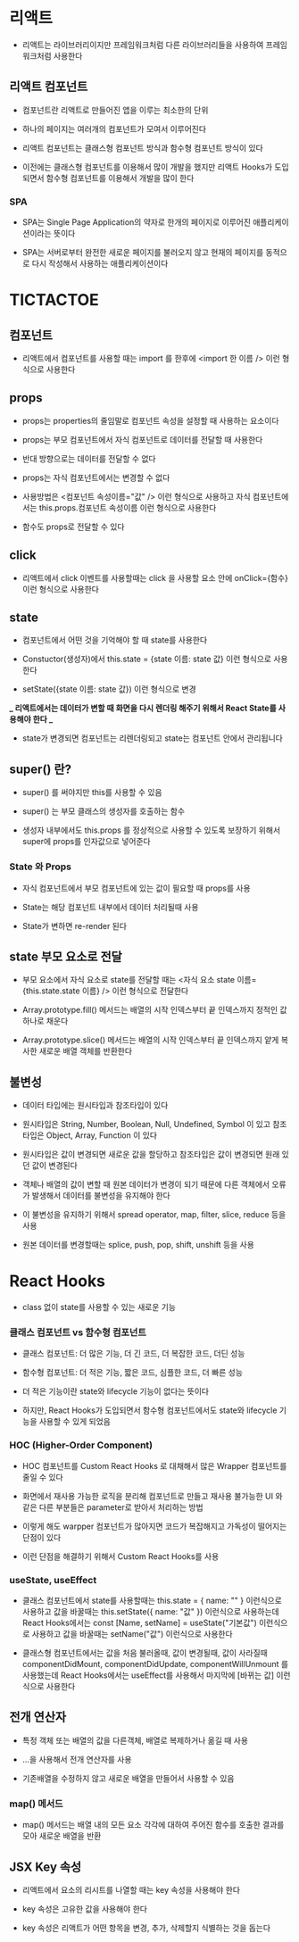 # 리액트

- 리액트는 라이브러리이지만 프레임워크처럼 다른 라이브러리들을 사용하여 프레임워크처럼 사용한다

## 리액트 컴포넌트

- 컴포넌트란 리액트로 만들어진 앱을 이루는 최소한의 단위

- 하나의 페이지는 여러개의 컴포넌트가 모여서 이루어진다

- 리액트 컴포넌트는 클래스형 컴포넌트 방식과 함수형 컴포넌트 방식이 있다

- 이전에는 클래스형 컴포넌트를 이용해서 많이 개발을 했지만 리액트 Hooks가 도입되면서 함수형 컴포넌트를 이용해서 개발을 많이 한다

### SPA

- SPA는 Single Page Application의 약자로 한개의 페이지로 이루어진 애플리케이션이라는 뜻이다

- SPA는 서버로부터 완전한 새로운 페이지를 불러오지 않고 현재의 페이지를 동적으로 다시 작성해서 사용하는 애플리케이션이다

# TICTACTOE

## 컴포넌트

- 리액트에서 컴포넌트를 사용할 때는 import 를 한후에 <import 한 이름 /> 이런 형식으로 사용한다

## props

- props는 properties의 줄임말로 컴포넌트 속성을 설정할 때 사용하는 요소이다

- props는 부모 컴포넌트에서 자식 컴포넌트로 데이터를 전달할 때 사용한다
- 반대 방향으로는 데이터를 전달할 수 없다

- props는 자식 컴포넌트에서는 변경할 수 없다

- 사용방법은 <컴포넌트 속성이름="값" /> 이런 형식으로 사용하고 자식 컴포넌트에서는 this.props.컴포넌트 속성이름 이런 형식으로 사용한다

- 함수도 props로 전달할 수 있다

## click

- 리액트에서 click 이벤트를 사용할때는 click 을 사용할 요소 안에 onClick={함수} 이런 형식으로 사용한다

## state

- 컴포넌트에서 어떤 것을 기억해야 할 때 state를 사용한다

- Constuctor(생성자)에서 this.state = {state 이름: state 값} 이런 형식으로 사용한다

- setState({state 이름: state 값}) 이런 형식으로 변경

**_ 리액트에서는 데이터가 변할 때 화면을 다시 렌더링 해주기 위해서 React State를 사용해야 한다 _**

- state가 변경되면 컴포넌트는 리렌더링되고 state는 컴포넌트 안에서 관리됩니다

## super() 란?

- super() 를 써야지만 this를 사용할 수 있음

- super() 는 부모 클래스의 생성자를 호출하는 함수

- 생성자 내부에서도 this.props 를 정상적으로 사용할 수 있도록 보장하기 위해서 super에 props를 인자값으로 넣어준다

### State 와 Props

- 자식 컴포넌트에서 부모 컴포넌트에 있는 값이 필요할 때 props를 사용

- State는 해당 컴포넌트 내부에서 데이터 처리될때 사용

- State가 변하면 re-render 된다

## state 부모 요소로 전달

- 부모 요소에서 자식 요소로 state를 전달할 때는 <자식 요소 state 이름={this.state.state 이름} /> 이런 형식으로 전달한다

- Array.prototype.fill() 메서드는 배열의 시작 인덱스부터 끝 인덱스까지 정적인 값 하나로 채운다

- Array.prototype.slice() 메서드는 배열의 시작 인덱스부터 끝 인덱스까지 얕게 복사한 새로운 배열 객체를 반환한다

## 불변성

- 데이터 타입에는 원시타입과 참조타입이 있다

- 원시타입은 String, Number, Boolean, Null, Undefined, Symbol 이 있고 참조타입은 Object, Array, Function 이 있다

- 원시타입은 값이 변경되면 새로운 값을 할당하고 참조타입은 값이 변경되면 원래 있던 값이 변경된다

- 객체나 배열의 값이 변할 때 원본 데이터가 변경이 되기 때문에 다른 객체에서 오류가 발생해서 데이터를 불변성을 유지해야 한다

- 이 불변성을 유지하기 위해서 spread operator, map, filter, slice, reduce 등을 사용

- 원본 데이터를 변경할때는 splice, push, pop, shift, unshift 등을 사용

# React Hooks

- class 없이 state를 사용할 수 있는 새로운 기능

### 클래스 컴포넌트 vs 함수형 컴포넌트

- 클래스 컴포넌트: 더 많은 기능, 더 긴 코드, 더 복잡한 코드, 더딘 성능

- 함수형 컴포넌트: 더 적은 기능, 짧은 코드, 심플한 코드, 더 빠른 성능

- 더 적은 기능이란 state와 lifecycle 기능이 없다는 뜻이다

- 하지만, React Hooks가 도입되면서 함수형 컴포넌트에서도 state와 lifecycle 기능을 사용할 수 있게 되었음

### HOC (Higher-Order Component)

- HOC 컴포넌트를 Custom React Hooks 로 대채해서 많은 Wrapper 컴포넌트를 줄일 수 있다

- 화면에서 재사용 가능한 로직을 분리해 컴포넌트로 만들고 재사용 불가능한 UI 와 같은 다른 부분들은 parameter로 받아서 처리하는 방법

- 이렇게 해도 warpper 컴포넌트가 많아지면 코드가 복잡해지고 가독성이 떨어지는 단점이 있다

- 이런 단점을 해결하기 위해서 Custom React Hooks를 사용

### useState, useEffect

- 클래스 컴포넌트에서 state를 사용할때는 this.state = { name: "" } 이런식으로 사용하고 값을 바꿀때는 this.setState({ name: "값" }) 이런식으로 사용하는데
  React Hooks에서는 const [Name, setName] = useState("기본값") 이런식으로 사용하고 값을 바꿀때는 setName("값") 이런식으로 사용한다

- 클래스형 컴포넌트에서는 값을 처음 불러올때, 값이 변경될때, 값이 사라질때 componentDidMount, componentDidUpdate, componentWillUnmount 를 사용했는데
  React Hooks에서는 useEffect를 사용해서 마지막에 [바뀌는 값] 이런식으로 사용한다

## 전개 연산자

- 특정 객체 또는 배열의 값을 다른객체, 배열로 복제하거나 옮길 때 사용

- ...을 사용해서 전개 연산자를 사용

- 기존배열을 수정하지 않고 새로운 배열을 만들어서 사용할 수 있음

### map() 메서드

- map() 메서드는 배열 내의 모든 요소 각각에 대하여 주어진 함수를 호출한 결과를 모아 새로운 배열을 반환

## JSX Key 속성

- 리액트에서 요소의 리시트를 나열할 때는 key 속성을 사용해야 한다

- key 속성은 고유한 값을 사용해야 한다

- key 속성은 리액트가 어떤 항목을 변경, 추가, 삭제할지 식별하는 것을 돕는다
